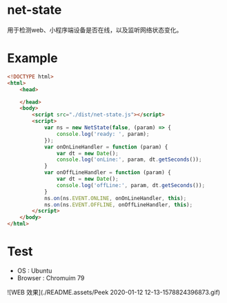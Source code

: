 # net-state
用于检测web、小程序端设备是否在线，以及监听网络状态变化。



# Example

```html
<!DOCTYPE html>
<html>
    <head>

    </head>
    <body>
        <script src="./dist/net-state.js"></script>
        <script>
            var ns = new NetState(false, (param) => {
                console.log('ready: ', param);
            });
            var onOnLineHandler = function (param) {
                var dt = new Date();
                console.log('onLine:', param, dt.getSeconds());
            }
            var onOffLineHandler = function (param) {
                var dt = new Date();
                console.log('offLine:', param, dt.getSeconds());
            }
            ns.on(ns.EVENT.ONLINE, onOnLineHandler, this);
            ns.on(ns.EVENT.OFFLINE, onOffLineHandler, this);
        </script>
    </body>
</html>
```

# Test

- OS : Ubuntu 
- Browser : Chromuim 79

![WEB 效果](./README.assets/Peek 2020-01-12 12-13-1578824396873.gif)





